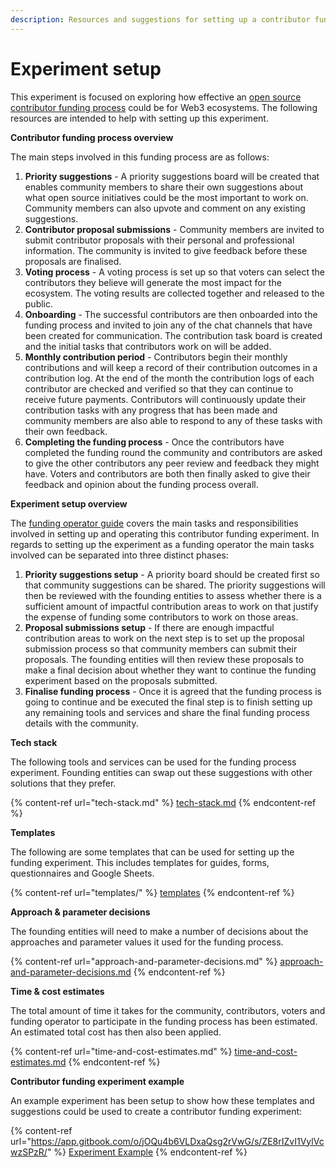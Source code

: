 ```yaml
---
description: Resources and suggestions for setting up a contributor funding experiment
---
```


# Experiment setup

This experiment is focused on exploring how effective an [open source contributor funding process](https://docs.contributors.org/proposal/open-source-contributors) could be for Web3 ecosystems. The following resources are intended to help with setting up this experiment.



**Contributor funding process overview**

The main steps involved in this funding process are as follows:

1. **Priority suggestions** - A priority suggestions board will be created that enables community members to share their own suggestions about what open source initiatives could be the most important to work on. Community members can also upvote and comment on any existing suggestions.
2. **Contributor proposal submissions** - Community members are invited to submit contributor proposals with their personal and professional information. The community is invited to give feedback before these proposals are finalised.
3. **Voting process** - A voting process is set up so that voters can select the contributors they believe will generate the most impact for the ecosystem. The voting results are collected together and released to the public.
4. **Onboarding** - The successful contributors are then onboarded into the funding process and invited to join any of the chat channels that have been created for communication. The contribution task board is created and the initial tasks that contributors work on will be added.
5. **Monthly contribution period** - Contributors begin their monthly contributions and will keep a record of their contribution outcomes in a contribution log. At the end of the month the contribution logs of each contributor are checked and verified so that they can continue to receive future payments. Contributors will continuously update their contribution tasks with any progress that has been made and community members are also able to respond to any of these tasks with their own feedback.
6. **Completing the funding process** - Once the contributors have completed the funding round the community and contributors are asked to give the other contributors any peer review and feedback they might have. Voters and contributors are both then finally asked to give their feedback and opinion about the funding process overall.



**Experiment setup overview**

The [funding operator guide](templates/guides/funding-operator-guide.md) covers the main tasks and responsibilities involved in setting up and operating this contributor funding experiment. In regards to setting up the experiment as a funding operator the main tasks involved can be separated into three distinct phases:

1. **Priority suggestions setup** - A priority board should be created first so that community suggestions can be shared. The priority suggestions will then be reviewed with the founding entities to assess whether there is a sufficient amount of impactful contribution areas to work on that justify the expense of funding some contributors to work on those areas.
2. **Proposal submissions setup** - If there are enough impactful contribution areas to work on the next step is to set up the proposal submission process so that community members can submit their proposals. The founding entities will then review these proposals to make a final decision about whether they want to continue the funding experiment based on the proposals submitted.
3. **Finalise funding process** - Once it is agreed that the funding process is going to continue and be executed the final step is to finish setting up any remaining tools and services and share the final funding process details with the community.



**Tech stack**

The following tools and services can be used for the funding process experiment. Founding entities can swap out these suggestions with other solutions that they prefer.

{% content-ref url="tech-stack.md" %}
[tech-stack.md](tech-stack.md)
{% endcontent-ref %}



**Templates**

The following are some templates that can be used for setting up the funding experiment. This includes templates for guides, forms, questionnaires and Google Sheets.

{% content-ref url="templates/" %}
[templates](templates/)
{% endcontent-ref %}



**Approach & parameter decisions**

The founding entities will need to make a number of decisions about the approaches and parameter values it used for the funding process.&#x20;

{% content-ref url="approach-and-parameter-decisions.md" %}
[approach-and-parameter-decisions.md](approach-and-parameter-decisions.md)
{% endcontent-ref %}



**Time & cost estimates**

The total amount of time it takes for the community, contributors, voters and funding operator to participate in the funding process has been estimated. An estimated total cost has then also been applied.

{% content-ref url="time-and-cost-estimates.md" %}
[time-and-cost-estimates.md](time-and-cost-estimates.md)
{% endcontent-ref %}



**Contributor funding experiment example**

An example experiment has been setup to show how these templates and suggestions could be used to create a contributor funding experiment:

{% content-ref url="https://app.gitbook.com/o/jOQu4b6VLDxaQsg2rVwG/s/ZE8rIZvI1VylVcwzSPzR/" %}
[Experiment Example](https://app.gitbook.com/o/jOQu4b6VLDxaQsg2rVwG/s/ZE8rIZvI1VylVcwzSPzR/)
{% endcontent-ref %}
